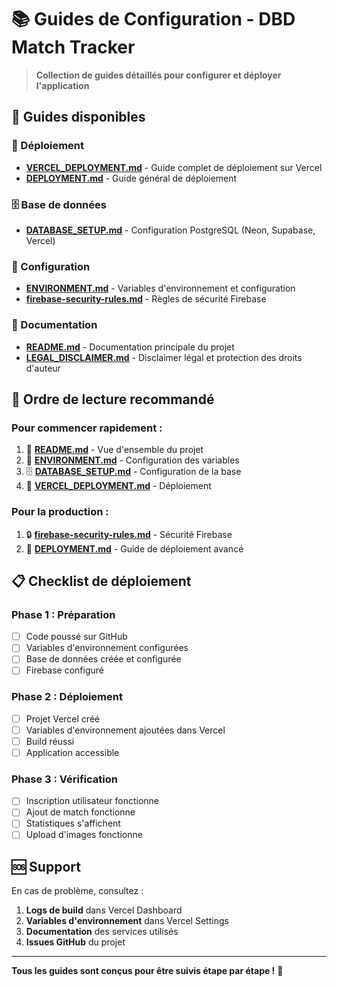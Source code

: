 # 📚 Guides de Configuration - DBD Match Tracker

> **Collection de guides détaillés pour configurer et déployer l'application**

## 🎯 **Guides disponibles**

### **🚀 Déploiement**

- **[VERCEL_DEPLOYMENT.md](./VERCEL_DEPLOYMENT.md)** - Guide complet de déploiement sur Vercel
- **[DEPLOYMENT.md](./DEPLOYMENT.md)** - Guide général de déploiement

### **🗄️ Base de données**

- **[DATABASE_SETUP.md](./DATABASE_SETUP.md)** - Configuration PostgreSQL (Neon, Supabase, Vercel)

### **🔧 Configuration**

- **[ENVIRONMENT.md](./ENVIRONMENT.md)** - Variables d'environnement et configuration
- **[firebase-security-rules.md](./firebase-security-rules.md)** - Règles de sécurité Firebase

### **📖 Documentation**

- **[README.md](./README.md)** - Documentation principale du projet
- **[LEGAL_DISCLAIMER.md](./LEGAL_DISCLAIMER.md)** - Disclaimer légal et protection des droits d'auteur

## 🎯 **Ordre de lecture recommandé**

### **Pour commencer rapidement :**

1. 📖 **[README.md](./README.md)** - Vue d'ensemble du projet
2. 🔧 **[ENVIRONMENT.md](./ENVIRONMENT.md)** - Configuration des variables
3. 🗄️ **[DATABASE_SETUP.md](./DATABASE_SETUP.md)** - Configuration de la base
4. 🚀 **[VERCEL_DEPLOYMENT.md](./VERCEL_DEPLOYMENT.md)** - Déploiement

### **Pour la production :**

1. 🔒 **[firebase-security-rules.md](./firebase-security-rules.md)** - Sécurité Firebase
2. 🚀 **[DEPLOYMENT.md](./DEPLOYMENT.md)** - Guide de déploiement avancé

## 📋 **Checklist de déploiement**

### **Phase 1 : Préparation**

- [ ] Code poussé sur GitHub
- [ ] Variables d'environnement configurées
- [ ] Base de données créée et configurée
- [ ] Firebase configuré

### **Phase 2 : Déploiement**

- [ ] Projet Vercel créé
- [ ] Variables d'environnement ajoutées dans Vercel
- [ ] Build réussi
- [ ] Application accessible

### **Phase 3 : Vérification**

- [ ] Inscription utilisateur fonctionne
- [ ] Ajout de match fonctionne
- [ ] Statistiques s'affichent
- [ ] Upload d'images fonctionne

## 🆘 **Support**

En cas de problème, consultez :

1. **Logs de build** dans Vercel Dashboard
2. **Variables d'environnement** dans Vercel Settings
3. **Documentation** des services utilisés
4. **Issues GitHub** du projet

---

**Tous les guides sont conçus pour être suivis étape par étape !** 🎯
